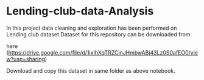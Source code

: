 # Lending-club-data-Analysis
In this project data cleaning and exploration has been performed on Lending club dataset
Dataset for this repository can be downloaded from:

here (https://drive.google.com/file/d/1ixIhXqTRZCinJHmbwABj43Lz0S0afEO0/view?usp=sharing)

Download and copy this dataset in same folder as above notebook.
